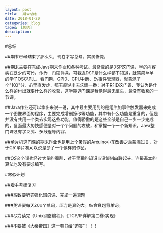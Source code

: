 ```yaml
---
layout: post
title:  期末总结
date: 2018-01-20
categories: blog
tages: [总结]
description: 
---
```


#总结

##期末已经结束了那么久，现在才写总结，实属惭愧。

##期末主要在完成Java期末作业和各种考试。最惭愧的是DSP这门课，学的内容实在是少的可怜，作为一门硬件课，可我连DSP是什么样都不知道，就简简单单的学了OSC\PLL、看门狗、GPIO、CPU中断、Ev事件管理器，就蒙混了个"100"分，心里直发虚，都无颜说出去炫耀一番；对于RFID这门课，我认为是什么样的付出就要什么样的收获，这学期这门课是我觉得最无厘头，最没有收获的一节课。

##Java作业还可以拿出来说一说，其中最主要用到的是组件加事件触发器来完成一个图像界面的程序，主要完成增删擦改等功能，其中有什么功能是重复的，但是并没有共用一个类去实现这些功能。值得骄傲的是这些全部是自己一步一步完成的，里面最大的快感便是对一个个问题的攻破，和掌握一个一个新知识。Java整门课没有学泛式、多线程等内容。

##单片机这门课的期末作业也是用上个暑假的Arduino小车改善之后蒙混过关，对于C51单片机可以说是少了一个像样的作品。

##OS这个课也经过大量的阉割，对于里面的知识点没能够串联起来，连最基本的算法也没有要求编写。

#寒假计划

##着手考研复习

###高数要听完强化班的课、完成一遍真题

###英语要每天200个单词，压力是真的大。结合真题背单词。

###尽力读完《Unix网络编程》、《TCP/IP详解第二卷:实现》

###不要被《大秦帝国》这一套书给“迫害”！！！

